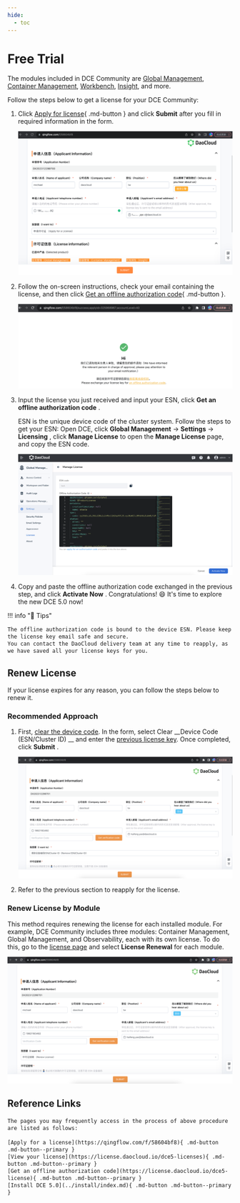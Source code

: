 ```yaml
---
hide:
  - toc
---
```


# Free Trial

The modules included in DCE Community are [Global Management](../ghippo/intro/index.md),
[Container Management](../kpanda/intro/index.md), [Workbench](../amamba/intro/index.md),
[Insight](../insight/intro/index.md), and more.

Follow the steps below to get a license for your DCE Community:

1. Click [Apply for license](https://qingflow.com/f/58604bf8){ .md-button } and click __Submit__ after you fill in required information in the form.

    ![license](./images/license011.png)

2. Follow the on-screen instructions, check your email containing the license, and then click [Get an offline authorization code](https://license.daocloud.io/dce5-license){ .md-button }.

    ![get-auth-code](./images/license012.png)

3. Input the license you just received and input your ESN, click __Get an offline authorization code__ .

    ESN is the unique device code of the cluster system.
    Follow the steps to get your ESN: Open DCE, click __Global Management__ -> __Settings__ -> __Licensing__ , click __Manage License__ to open the __Manage License__ page, and copy the ESN code.

    ![esn](./images/license02.png)

4. Copy and paste the offline authorization code exchanged in the previous step, and click __Activate Now__ . Congratulations! :smile: It's time to explore the new DCE 5.0 now!

!!! info "📢 Tips"

    The offline authorization code is bound to the device ESN. Please keep the license key email safe and secure.
    You can contact the DaoCloud delivery team at any time to reapply, as we have saved all your license keys for you.

## Renew License

If your license expires for any reason, you can follow the steps below to renew it.

### Recommended Approach

1. First, [clear the device code](https://qingflow.com/f/58604bf8). In the form, select Clear __Device Code (ESN/Cluster ID) __ and enter the [previous license key](https://license.daocloud.io/dce5-licenses). Once completed, click __Submit__ .

    ![clear ESN](./images/esn.png)

2. Refer to the previous section to reapply for the license.

### Renew License by Module

This method requires renewing the license for each installed module.
For example, DCE Community includes three modules: Container Management, Global Management, and Observability, each with its own license.
To do this, go to the [license page](https://qingflow.com/f/58604bf8) and select __License Renewal__ for each module.

![renew](./images/extend.png)

## Reference Links

    The pages you may frequently access in the process of above procedure are listed as follows:

    [Apply for a license](https://qingflow.com/f/58604bf8){ .md-button .md-button--primary }
    [View your license](https://license.daocloud.io/dce5-licenses){ .md-button .md-button--primary }
    [Get an offline authorization code](https://license.daocloud.io/dce5-license){ .md-button .md-button--primary }
    [Install DCE 5.0](../install/index.md){ .md-button .md-button--primary }
